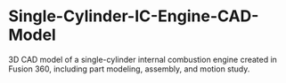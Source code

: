 # Single-Cylinder-IC-Engine-CAD-Model
3D CAD model of a single-cylinder internal combustion engine created in Fusion 360, including part modeling, assembly, and motion study.

